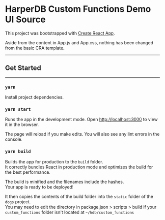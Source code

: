 # HarperDB Custom Functions Demo UI Source

This project was bootstrapped with [Create React App](https://github.com/facebook/create-react-app).

Aside from the content in App.js and App.css, nothing has been changed from the basic CRA template.

---

## Get Started

---

### `yarn`

Install project dependencies.


### `yarn start`

Runs the app in the development mode. Open [http://localhost:3000](http://localhost:3000) to view it in the browser.

The page will reload if you make edits. You will also see any lint errors in the console.


### `yarn build`

Builds the app for production to the `build` folder.\
It correctly bundles React in production mode and optimizes the build for the best performance.

The build is minified and the filenames include the hashes.\
Your app is ready to be deployed!

It then copies the contents of the build folder into the `static` folder of the `dogs` project.\
You may need to edit the directory in package.json > scripts > build if your `custom_functions` folder isn't located at `~/hdb/custom_functions`
